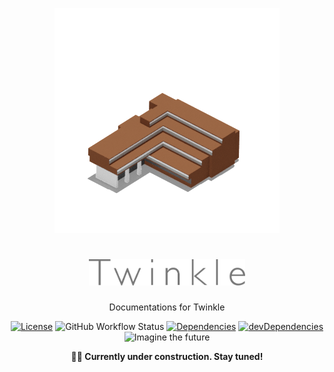 <div align="center">

![](/src/assets/bldg-cl.png)

# <img src="/src/assets/logo.svg" alt="Twinkle" width="250">

Documentations for Twinkle

[![License](https://img.shields.io/github/license/nandenjin/twinkle-docs?style=flat-square)](/LICENSE)
![GitHub Workflow Status](https://img.shields.io/github/workflow/status/nandenjin/twinkle-docs/CI?style=flat-square)
[![Dependencies](https://img.shields.io/david/nandenjin/twinkle-docs?style=flat-square)](https://david-dm.org/nandenjin/twinkle-docs)
[![devDependencies](https://img.shields.io/david/dev/nandenjin/twinkle-docs?style=flat-square)](https://david-dm.org/nandenjin/twinkle-docs?type=dev)
![Imagine the future](https://img.shields.io/badge/Imagine%20the-future-%230bf?style=flat-square)

**👨‍🏭 Currently under construction. Stay tuned!**

</div>

